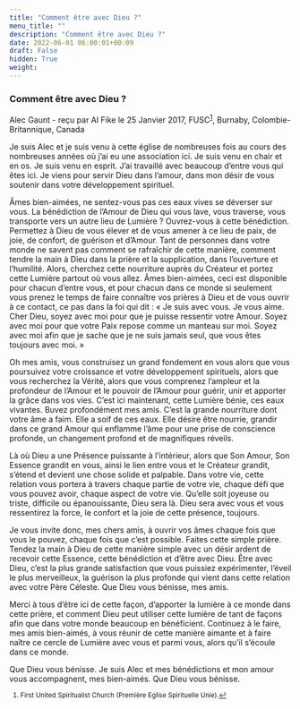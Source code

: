 ```yaml
---
title: "Comment être avec Dieu ?"
menu_title: ""
description: "Comment être avec Dieu ?"
date: 2022-06-01 06:00:01+00:09
draft: False
hidden: True
weight:
---
```

### Comment être avec Dieu ?

Alec Gaunt - reçu par Al Fike le 25 Janvier 2017, FUSC<sup id=”a1”>[1](#f1)</sup>, Burnaby, Colombie-Britannique, Canada

Je suis Alec et je suis venu à cette église de nombreuses fois au cours des nombreuses années où j’ai eu une association ici. Je suis venu en chair et en os. Je suis venu en esprit. J’ai travaillé avec beaucoup d’entre vous qui êtes ici. Je viens pour servir Dieu dans l’amour, dans mon désir de vous soutenir dans votre développement spirituel.

Âmes bien-aimées, ne sentez-vous pas ces eaux vives se déverser sur vous. La bénédiction de l’Amour de Dieu qui vous lave, vous traverse, vous transporte vers un autre lieu de Lumière ? Ouvrez-vous à cette bénédiction. Permettez à Dieu de vous élever et de vous amener à ce lieu de paix, de joie, de confort, de guérison et d’Amour. Tant de personnes dans votre monde ne savent pas comment se rafraîchir de cette manière, comment tendre la main à Dieu dans la prière et la supplication, dans l’ouverture et l’humilité. Alors, cherchez cette nourriture auprès du Créateur et portez cette Lumière partout où vous allez.
Âmes bien-aimées, ceci est disponible pour chacun d’entre vous, et pour chacun dans ce monde si seulement vous prenez le temps de faire connaître vos prières à Dieu et de vous ouvrir à ce contact, ce pas dans la foi qui dit : « Je suis avec vous. Je vous aime. Cher Dieu, soyez avec moi pour que je puisse ressentir votre Amour. Soyez avec moi pour que votre Paix repose comme un manteau sur moi. Soyez avec moi afin que je sache que je ne suis jamais seul, que vous êtes toujours avec moi. »

Oh mes amis, vous construisez un grand fondement en vous alors que vous poursuivez votre croissance et votre développement spirituels, alors que vous recherchez la Vérité, alors que vous comprenez l’ampleur et la profondeur de l’Amour et le pouvoir de l’Amour pour guérir, unir et apporter la grâce dans vos vies. C’est ici maintenant, cette Lumière bénie, ces eaux vivantes. Buvez profondément mes amis. C’est la grande nourriture dont votre âme a faim. Elle a soif de ces eaux. Elle désire être nourrie, grandir dans ce grand Amour qui enflamme l’âme pour une prise de conscience profonde, un changement profond et de magnifiques réveils.

Là où Dieu a une Présence puissante à l’intérieur, alors que Son Amour, Son Essence grandit en vous, ainsi le lien entre vous et le Créateur grandit, s’étend et devient une chose solide et palpable. Dans votre vie, cette relation vous portera à travers chaque partie de votre vie, chaque défi que vous pouvez avoir, chaque aspect de votre vie. Qu’elle soit joyeuse ou triste, difficile ou épanouissante, Dieu sera là. Dieu sera avec vous et vous ressentirez la force, le confort et la joie de cette présence, toujours.

Je vous invite donc, mes chers amis, à ouvrir vos âmes chaque fois que vous le pouvez, chaque fois que c’est possible. Faites cette simple prière. Tendez la main à Dieu de cette manière simple avec un désir ardent de recevoir cette Essence, cette bénédiction et d’être avec Dieu. Être avec Dieu, c’est la plus grande satisfaction que vous puissiez expérimenter, l’éveil le plus merveilleux, la guérison la plus profonde qui vient dans cette relation avec votre Père Céleste. Que Dieu vous bénisse, mes amis.

Merci à tous d’être ici de cette façon, d’apporter la lumière à ce monde dans cette prière, et comment Dieu peut utiliser cette lumière de tant de façons afin que dans votre monde beaucoup en bénéficient. Continuez à le faire, mes amis bien-aimés, à vous réunir de cette manière aimante et à faire naître ce cercle de Lumière avec vous et parmi vous, alors qu’il s’écoule dans ce monde.

Que Dieu vous bénisse. Je suis Alec et mes bénédictions et mon amour vous accompagnent, mes bien-aimés. Que Dieu vous bénisse.
<small>

1. <large id=”f1”> First United Spiritualist Church (Première Eglise Spirituelle Unie).[↩](#a1)